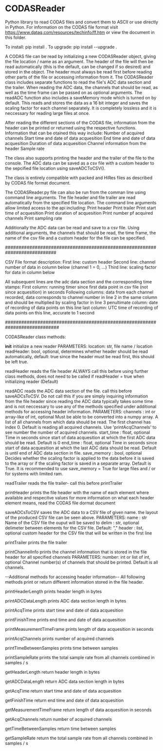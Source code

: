 # CODASReader
Python library to read CODAS files and convert them to ASCII or use directly in Python.
For information on the CODAS file format visit https://www.dataq.com/resources/techinfo/ff.htm
or view the document in this folder.

To install: pip install .
To upgrade: pip install --upgrade .

A CODAS file can be read by initializing a new CODASReader object, giving the file location / name as an argument.
The header of the file will then be read automatically (this is the default, can be changed if so desired) and stored in the object.
The header must always be read first before reading other parts of the file or accessing information from it.
The CODASReader class includes separate functions to read the file's ADC data section and the trailer.
When reading the ADC data, the channels that should be read, as well as the time frame can be passed on as optional arguments.
The readADC function also includes a saveMemory mode which is turned on by default.
This reads and stores the data as a 16 bit integer and saves the scaling factor for each channel separately.
It is completely lossless and it is neccessary for reading large files at once.

After reading the different sections of the CODAS file, information from the header can be printed or returned using the respective functions.
Information that can be otained this way include:
  Number of acquired channels
  Start time and date of data acquesition
  End time and date of data acquesition
  Duration of data acquesition
  Channel information from the header
  Sample rate

The class also supports printing the header and the trailer of the file to the console.
The ADC data can be saved as a csv file with a custom header to the sepcified file location using saveADCToCSV().

The class is entirely compatible with packed and HiRes files as described by CODAS file format document.

The CODASReader.py file can also be run from the comman line using command line arguments.
The file header and file trailer are read automatically from the specified file location.
The command line arguments allow limited access to the api including:
  Print header
  Print trailer
  Print start time of acquesition
  Print duration of acquesition
  Print number pf acquired channels
  Print sampling rate
  
Additionally the ADC data can be read and save to a csv file.
Using additional arguments, the channels that should be read, the time frame, the name of the csv file and a custom header for the file can be specified.

###########################################################################

CSV File format description:
  First line:     custom header
  Second line:    channel number of data in column below (channel 1 = 0, ...)
  Third line:     scaling factor for data in column below
  
  All subsequent lines are the adc data section and the corresponding time stamps:
    First column:       running timer since first data point in csv file (not since acquesition) in seconds
    Following columns:  data from each channel recorded, data corresponds to channel number in line 2 in the
                        same column and should be multiplied by scaling factor in line 3
    penultimate column: date of recording of data points on this line
    last column:        UTC time of recording of data points on this line, accurate to 1 second
    
############################################################################

CODASReader class methods:

__init__
  initialize a new reader
   PARAMETERS:
    location: str, file name / location
    readHeader: bool, optional, determines whether header should be read automatically, default: true
                since the header must be read first, this should be left true.

readHeader
  reads the file header
  ALWAYS call this before using further class methods,
  does not need to be called if readHeader = true when initializing reader (Default)

readADC
  reads the ADC data section of the file.
  call this before saveADCsToCSV.
  Do not call this if you are simply inquiring information from the file header since reading
  the ADC data typically takes some time and is not neccessary to use any of the methods
  specified under additional methods for accessing header information.
  PARAMETERS:
        channels : int or array-like of int, optional
            Must be able to be converted into a numpy array.
            A list of all channels from which data should be read.
            The first channel has index 0.
            Default is reading all acquired channels.
            Use 'printAcqChannels' to see number the number of
            acquired channels.
        start_time : float, optional
            Time in seconds since start of data acquesition at which
            the first ADC data should be read.
            Default is 0
        end_time : float, optional
            Time in seconds since start of data acquesition at which
            the last ADC data should be read.
            Default is until end of ADC data section in file.
        save_memory : bool, optional
            Decides whether the scaling factor is applied to the data
            before it is saved to the array
            or if the scaling factor is saved in a separate array.
            Default is True.
            It is recommended to use save_memory = True for large files
            and / or for systems with limited ram.
    
readTrailer
  reads the file trailer-
  call this before printTrailer
  
printHeader
  prints the file header with the name of each element where available and respecitve values
  for more information on what each header element means, read the CODAS file dormat document
  
saveADCsToCSV
  saves the ADC data to a CSV file of given name.
  the layout of the produced CSV file can be seen above.
  PARAMETERS:
    name : str
      Name of the CSV file the ouput will be saved to
    delim : str, optional
      delimeter between elements for the CSV file.
      Default: ","
    header : list, optional
      custom header for the CSV file that will be written in the first line

printTrailer
  prints the file trailer
  
printChannelInfo
  prints the channel information that is stored in the file header for all specified channels
  PARAMETERS:
    number: int or list of int, optional
      Channel number(s) of channels that should be printed.
      Default is all channels.
      
      
--Additional methods for accessing header information--
  All following methods print or return different information stored in the file header.

printHeaderLength
  prints header length in bytes

printADCDataLength
  prints ADC data section length in bytes

printAcqTime
  prints start time and date of data acquesition

printFinishTime
  prints end time and date of data acquesition

printMeasurementTimeFrame
  prints length of data acquesition in seconds
  
printAcqChannels
  prints number of acquired channels

printTimeBetweenSamples
  prints time between samples
  
printSampleRate
  prints the total sample rate from all channels combined in samples / s
  

getHeaderLength
  return header length in bytes

getADCDataLength
  return ADC data section length in bytes

getAcqTime
  return start time and date of data acquesition

getFinishTime
  return end time and date of data acquesition

getMeasurementTimeFrame
  return length of data acquesition in seconds
  
getAcqChannels
  return number of acquired channels

getTimeBetweenSamples
  return time between samples
  
getSampleRate
  return the total sample rate from all channels combined in samples / s
  
